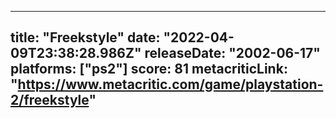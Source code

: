 
---
title: "Freekstyle"
date: "2022-04-09T23:38:28.986Z"
releaseDate: "2002-06-17"
platforms: ["ps2"]
score: 81
metacriticLink: "https://www.metacritic.com/game/playstation-2/freekstyle"
---
